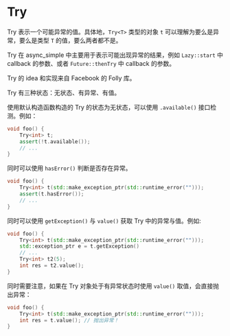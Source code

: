 # Try

Try 表示一个可能异常的值。具体地，`Try<T>` 类型的对象 `t` 可以理解为要么是异常，要么是类型 `T` 的值，要么两者都不是。

Try 在 async_simple 中主要用于表示可能出现异常的结果，例如 `Lazy::start` 中 callback 的参数、或者 `Future::thenTry` 中 callback 的参数。

Try 的 idea 和实现来自 Facebook 的 Folly 库。

Try 有三种状态：无状态、有异常、有值。

使用默认构造函数构造的 Try 的状态为无状态，可以使用 `.available()` 接口检测。例如：
```cpp
void foo() {
    Try<int> t;
    assert(!t.available());
    // ...
}
```

同时可以使用 `hasError()` 判断是否存在异常。

```cpp
void foo() {
    Try<int> t(std::make_exception_ptr(std::runtime_error("")));
    assert(t.hasError());
    // ...
}
```

同时可以使用 `getException()` 与 `value()` 获取 Try 中的异常与值。例如:
```cpp
void foo() {
    Try<int> t(std::make_exception_ptr(std::runtime_error("")));
    std::exception_ptr e = t.getException()
    // ...
    Try<int> t2(5);
    int res = t2.value();
}
```

同时需要注意，如果在 Try 对象处于有异常状态时使用 `value()` 取值，会直接抛出异常：
```cpp
void foo() {
    Try<int> t(std::make_exception_ptr(std::runtime_error("")));
    int res = t.value(); // 抛出异常！
}
```

